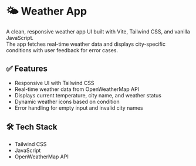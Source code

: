 # 🌤️ Weather App

A clean, responsive weather app UI built with Vite, Tailwind CSS, and vanilla JavaScript.  
The app fetches real-time weather data and displays city-specific conditions with user feedback for error cases.

## ✅ Features

- Responsive UI with Tailwind CSS
- Real-time weather data from OpenWeatherMap API
- Displays current temperature, city name, and weather status
- Dynamic weather icons based on condition
- Error handling for empty input and invalid city names

## 🛠️ Tech Stack

- Tailwind CSS
- JavaScript
- OpenWeatherMap API
